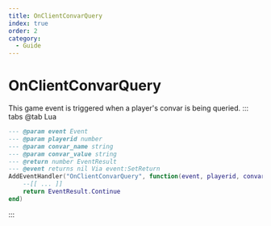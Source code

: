 ```yaml
---
title: OnClientConvarQuery
index: true
order: 2
category:
  - Guide
---
```


# OnClientConvarQuery
This game event is triggered when a player's convar is being queried.
::: tabs
@tab Lua
```lua
--- @param event Event
--- @param playerid number
--- @param convar_name string
--- @param convar_value string
--- @return number EventResult
--- @event returns nil Via event:SetReturn
AddEventHandler("OnClientConvarQuery", function(event, playerid, convar_name, convar_value)
    --[[ ... ]]
    return EventResult.Continue
end)
```

:::